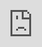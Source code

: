 ```yaml
---
tags: project
layout: project
title: Orbit Simulation
snippetText: A Newtonian physics simulation featuring multiple bodies
  interacting through gravity and collision.
gitUrl: https://ryan-bush1014.github.io/
date: 2021-09-04T22:04:00.114Z
thumbnail: https://ryan-bush1014.github.io/img/orbit.jpg
demoAvailable: true
demoURL: https://ryan-bush1014.github.io/demo/orbit/
---
```

<style>html{overflow-x: hidden}</style>

<iframe style="position: absolute; top: 0; left: 0; width: 100%; height: 100%; border: 0;" src="https://ryan-bush1014.github.io/demo/orbit/"></iframe>